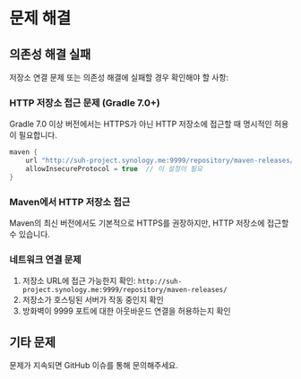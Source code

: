 # 문제 해결

## 의존성 해결 실패

저장소 연결 문제 또는 의존성 해결에 실패할 경우 확인해야 할 사항:

### HTTP 저장소 접근 문제 (Gradle 7.0+)

Gradle 7.0 이상 버전에서는 HTTPS가 아닌 HTTP 저장소에 접근할 때 명시적인 허용이 필요합니다.

```gradle
maven {
    url "http://suh-project.synology.me:9999/repository/maven-releases/"
    allowInsecureProtocol = true  // 이 설정이 필요
}
```

### Maven에서 HTTP 저장소 접근

Maven의 최신 버전에서도 기본적으로 HTTPS를 권장하지만, HTTP 저장소에 접근할 수 있습니다.

### 네트워크 연결 문제

1. 저장소 URL에 접근 가능한지 확인: `http://suh-project.synology.me:9999/repository/maven-releases/`
2. 저장소가 호스팅된 서버가 작동 중인지 확인
3. 방화벽이 9999 포트에 대한 아웃바운드 연결을 허용하는지 확인

## 기타 문제

문제가 지속되면 GitHub 이슈를 통해 문의해주세요.
